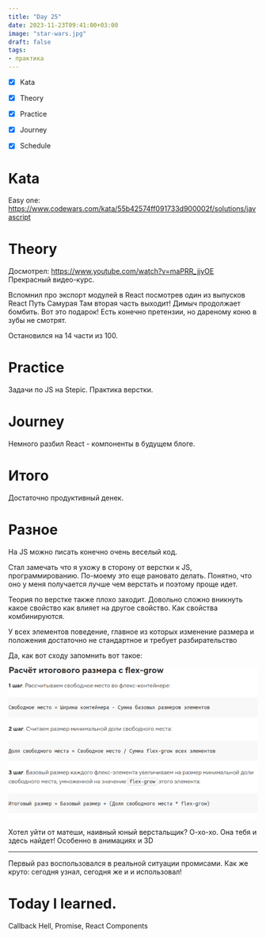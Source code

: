 ```yaml
---
title: "Day 25"
date: 2023-11-23T09:41:00+03:00
image: "star-wars.jpg"
draft: false
tags:
- практика
---
```



- [X] Kata
- [X] Theory
- [X] Practice
- [X] Journey
- [X] Schedule



# Kata

Easy one: https://www.codewars.com/kata/55b42574ff091733d900002f/solutions/javascript

# Theory

Досмотрел: https://www.youtube.com/watch?v=maPRR_jjyOE
Прекрасный видео-курс.

Вспомнил про экспорт модулей в React посмотрев один из выпусков React Путь Самурая
Там вторая часть выходит! Димыч продолжает бомбить. Вот это подарок! 
Есть конечно претензии, но дареному коню в зубы не смотрят.

Остановился на 14 части из 100.

# Practice

Задачи по JS на Stepic.
Практика верстки.

# Journey

Немного разбил React - компоненты в будущем блоге.

# Итого

Достаточно продуктивный денек.

# Разное

На JS можно писать конечно очень веселый код.

Стал замечать что я ухожу в сторону от верстки к JS, программированию. По-моему это еще рановато делать.
Понятно, что оно у меня получается лучше чем верстать и поэтому проще идет.

Теория по верстке также плохо заходит. Довольно сложно вникнуть какое свойство как влияет на другое свойство.
Как свойства комбинируются.

У всех элементов поведение, главное из которых изменение размера и положения достаточно не стандартное и требует разбирательство

Да, как вот сходу запомнить вот такое:

![](formuli.png)

Хотел уйти от матеши, наивный юный верстальщик? О-хо-хо. Она тебя и здесь найдет!
Особенно в анимациях и 3D

-----

Первый раз воспользовался в реальной ситуации промисами. Как же круто: сегодня узнал, сегодня же и и использовал!


# Today I learned.

Callback Hell, Promise, React Components